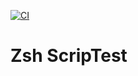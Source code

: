 [![CI](https://github.com/sha1n/zsh-scriptest/actions/workflows/ci.yml/badge.svg)](https://github.com/sha1n/zsh-scriptest/actions/workflows/ci.yml)

# Zsh ScripTest


